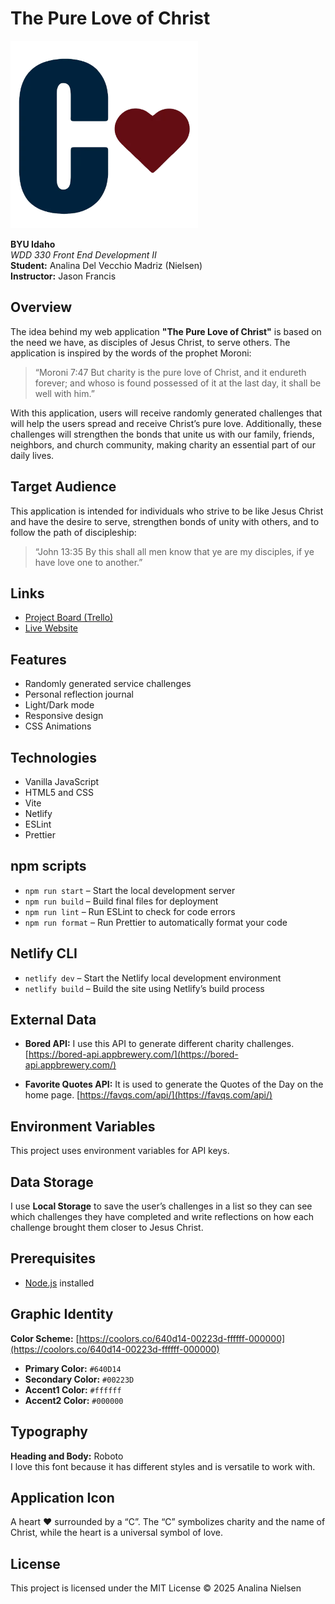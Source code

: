 # The Pure Love of Christ

![App Icon](src/public/images/logo.webp)

**BYU Idaho**  
*WDD 330 Front End Development II*  
**Student:** Analina Del Vecchio Madriz (Nielsen)  
**Instructor:** Jason Francis

## Overview

The idea behind my web application **"The Pure Love of Christ"** is based on the need we have, as disciples of Jesus Christ, to serve others. The application is inspired by the words of the prophet Moroni:

> “Moroni 7:47 But charity is the pure love of Christ, and it endureth forever; and whoso is found possessed of it at the last day, it shall be well with him.”

With this application, users will receive randomly generated challenges that will help the users spread and receive Christ’s pure love. Additionally, these challenges will strengthen the bonds that unite us with our family, friends, neighbors, and church community, making charity an essential part of our daily lives.

## Target Audience

This application is intended for individuals who strive to be like Jesus Christ and have the desire to serve, strengthen bonds of unity with others, and to follow the path of discipleship:

> “John 13:35 By this shall all men know that ye are my disciples, if ye have love one to another.”


## Links

- [Project Board (Trello)](https://trello.com/c/ARDZno3X/16-work-on-the-readme-and-summarize-the-purpose-of-my-project)
- [Live Website](https://dashing-kitten-3c9ba5.netlify.app/)


## Features

+ Randomly generated service challenges
+ Personal reflection journal
+ Light/Dark mode
+ Responsive design
+ CSS Animations


## Technologies

+ Vanilla JavaScript
+ HTML5 and CSS
+ Vite
+ Netlify
+ ESLint
+ Prettier


## npm scripts

+ `npm run start` – Start the local development server
+ `npm run build` – Build final files for deployment
+ `npm run lint` – Run ESLint to check for code errors
+ `npm run format` – Run Prettier to automatically format your code


## Netlify CLI

+ `netlify dev` – Start the Netlify local development environment
+ `netlify build` – Build the site using Netlify’s build process


## External Data

+ **Bored API:** I use this API to generate different charity challenges. [https://bored-api.appbrewery.com/](https://bored-api.appbrewery.com/)
- **Favorite Quotes API:** It is used to generate the Quotes of the Day on the home page. [https://favqs.com/api/](https://favqs.com/api/)


## Environment Variables

This project uses environment variables for API keys. 


## Data Storage

I use **Local Storage** to save the user’s challenges in a list so they can see which challenges they have completed and write reflections on how each challenge brought them closer to Jesus Christ.


## Prerequisites

+ [Node.js](https://nodejs.org/) installed


## Graphic Identity

**Color Scheme:** [https://coolors.co/640d14-00223d-ffffff-000000](https://coolors.co/640d14-00223d-ffffff-000000)

+ **Primary Color:** `#640D14`
+ **Secondary Color:** `#00223D`
+ **Accent1 Color:** `#ffffff`
+ **Accent2 Color:** `#000000`

## Typography

**Heading and Body:** Roboto  
I love this font because it has different styles and is versatile to work with.

## Application Icon

A heart ❤️ surrounded by a “C”. The “C” symbolizes charity and the name of Christ, while the heart is a universal symbol of love.

## License

This project is licensed under the MIT License © 2025 Analina Nielsen